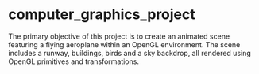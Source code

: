 # computer_graphics_project
The primary objective of this project is to create an animated scene featuring a flying aeroplane within an OpenGL environment. The scene includes a runway, buildings, birds and a sky backdrop, all rendered using OpenGL primitives and transformations.
